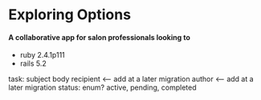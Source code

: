 # Exploring Options
####  A collaborative app for salon professionals looking to

* ruby 2.4.1p111
* rails 5.2

task:
  subject
  body
  recipient <-- add at a later migration
  author    <-- add at a later migration
  status: enum? active, pending, completed
  
